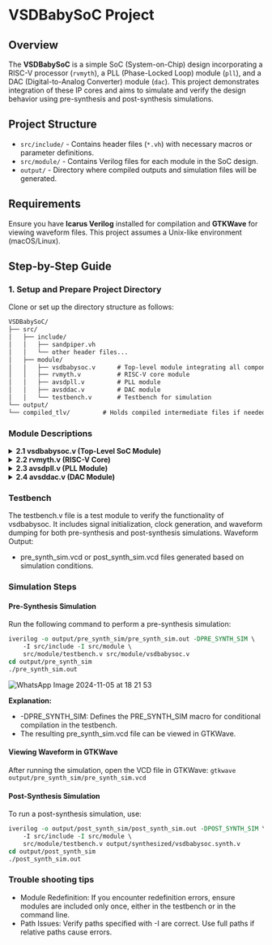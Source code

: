 # VSDBabySoC Project

## Overview
The **VSDBabySoC** is a simple SoC (System-on-Chip) design incorporating a RISC-V processor (`rvmyth`), a PLL (Phase-Locked Loop) module (`pll`), and a DAC (Digital-to-Analog Converter) module (`dac`). This project demonstrates integration of these IP cores and aims to simulate and verify the design behavior using pre-synthesis and post-synthesis simulations.

## Project Structure
- `src/include/` - Contains header files (`*.vh`) with necessary macros or parameter definitions.
- `src/module/` - Contains Verilog files for each module in the SoC design.
- `output/` - Directory where compiled outputs and simulation files will be generated.

## Requirements
Ensure you have **Icarus Verilog** installed for compilation and **GTKWave** for viewing waveform files. This project assumes a Unix-like environment (macOS/Linux).

## Step-by-Step Guide

### 1. Setup and Prepare Project Directory
Clone or set up the directory structure as follows:
```txt
VSDBabySoC/
├── src/
│   ├── include/
│   │   ├── sandpiper.vh
│   │   └── other header files...
│   ├── module/
│   │   ├── vsdbabysoc.v      # Top-level module integrating all components
│   │   ├── rvmyth.v          # RISC-V core module
│   │   ├── avsdpll.v         # PLL module
│   │   ├── avsddac.v         # DAC module
│   │   └── testbench.v       # Testbench for simulation
└── output/
└── compiled_tlv/         # Holds compiled intermediate files if needed
```

### Module Descriptions

<details>
   <summary><strong>2.1 vsdbabysoc.v (Top-Level SoC Module)</strong></summary>
      This is the top-level module that integrates the rvmyth, pll, and dac modules.<br>
   [VSDBabySoC](https://github.com/manili/VSDBabySoC.git)
      
   
      - Inputs:
         - reset: Resets the core processor.
         - VCO_IN, ENb_CP, ENb_VCO, REF: PLL control signals.
         - VREFH: DAC reference voltage.
      - Outputs:
         - OUT: Analog output from DAC.
         - Connections:
         - RV_TO_DAC - A 10-bit bus that connects the RISC-V core output to the DAC input.
         - CLK - The clock signal generated by the PLL.
      
</details>

   <details>
     <summary><strong>2.2 rvmyth.v (RISC-V Core)</strong></summary>
     The rvmyth module is a simple RISC-V based processor. It outputs a 10-bit digital signal (OUT) to be converted by the DAC.<br>
     [rvmyth](https://github.com/kunalg123/rvmyth/)
      
      Inputs:
         - CLK: Clock signal generated by the PLL.
         - reset: Initializes or resets the processor.
      Outputs:
         - OUT: A 10-bit digital signal representing processed data to be sent to the DAC.
         
   </details>

   <details>
     <summary><strong>2.3 avsdpll.v (PLL Module)</strong></summary>
     The pll module is a phase-locked loop that generates a stable clock (CLK) for the RISC-V core.<br>
     [Introduction](https://github.com/ireneann713/PLL.git)
     [avsdpll](https://github.com/lakshmi-sathi/avsdpll_1v8.git)
      
      Inputs:
         - VCO_IN, ENb_CP, ENb_VCO, REF: Control and reference signals for PLL operation.
      Output:
         - CLK: A stable clock signal for synchronizing the core and other modules.
         
         
   </details>

   <details>
     <summary><strong>2.4 avsddac.v (DAC Module)</strong></summary>
     The dac module converts the 10-bit digital signal from the rvmyth core to an analog output.<br>
     [avsddac](https://github.com/vsdip/rvmyth_avsddac_interface.git)
      
      Inputs:
         - D: A 10-bit digital input from the processor.
         - VREFH: Reference voltage for the DAC.
      Output:
         - OUT: Analog output signal.

         
   </details>

### Testbench
The testbench.v file is a test module to verify the functionality of vsdbabysoc. It includes signal initialization, clock generation, and waveform dumping for both pre-synthesis and post-synthesis simulations.
Waveform Output:
   - pre_synth_sim.vcd or post_synth_sim.vcd files generated based on simulation conditions.

### Simulation Steps
#### Pre-Synthesis Simulation
Run the following command to perform a pre-synthesis simulation:

```tcl
iverilog -o output/pre_synth_sim/pre_synth_sim.out -DPRE_SYNTH_SIM \
    -I src/include -I src/module \
    src/module/testbench.v src/module/vsdbabysoc.v
cd output/pre_synth_sim
./pre_synth_sim.out
```
![WhatsApp Image 2024-11-05 at 18 21 53](https://github.com/user-attachments/assets/71e2f05c-1688-4016-adf2-3ae8a874b18a)


**Explanation:**
   - -DPRE_SYNTH_SIM: Defines the PRE_SYNTH_SIM macro for conditional compilation in the testbench.
   - The resulting pre_synth_sim.vcd file can be viewed in GTKWave.

#### Viewing Waveform in GTKWave
After running the simulation, open the VCD file in GTKWave:
`gtkwave output/pre_synth_sim/pre_synth_sim.vcd`

#### Post-Synthesis Simulation
To run a post-synthesis simulation, use:
```tcl
iverilog -o output/post_synth_sim/post_synth_sim.out -DPOST_SYNTH_SIM \
    -I src/include -I src/module \
    src/module/testbench.v output/synthesized/vsdbabysoc.synth.v
cd output/post_synth_sim
./post_synth_sim.out
```

### Trouble shooting tips

   - Module Redefinition: If you encounter redefinition errors, ensure modules are included only once, either in the testbench or in the command line.
   - Path Issues: Verify paths specified with -I are correct. Use full paths if relative paths cause errors.



